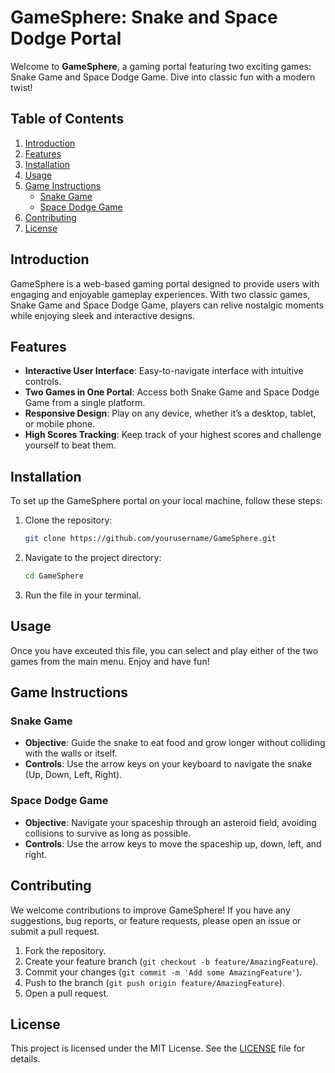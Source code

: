 # GameSphere: Snake and Space Dodge Portal

Welcome to **GameSphere**, a gaming portal featuring two exciting games: Snake Game and Space Dodge Game. Dive into classic fun with a modern twist!

## Table of Contents

1. [Introduction](#introduction)
2. [Features](#features)
3. [Installation](#installation)
4. [Usage](#usage)
5. [Game Instructions](#game-instructions)
    - [Snake Game](#snake-game)
    - [Space Dodge Game](#space-dodge-game)
6. [Contributing](#contributing)
7. [License](#license)

## Introduction

GameSphere is a web-based gaming portal designed to provide users with engaging and enjoyable gameplay experiences. With two classic games, Snake Game and Space Dodge Game, players can relive nostalgic moments while enjoying sleek and interactive designs.

## Features

- **Interactive User Interface**: Easy-to-navigate interface with intuitive controls.
- **Two Games in One Portal**: Access both Snake Game and Space Dodge Game from a single platform.
- **Responsive Design**: Play on any device, whether it’s a desktop, tablet, or mobile phone.
- **High Scores Tracking**: Keep track of your highest scores and challenge yourself to beat them.

## Installation

To set up the GameSphere portal on your local machine, follow these steps:

1. Clone the repository:
    ```sh
    git clone https://github.com/yourusername/GameSphere.git
    ```
2. Navigate to the project directory:
    ```sh
    cd GameSphere
    ```
3. Run the file in your terminal.

## Usage

Once you have exceuted this file, you can select and play either of the two games from the main menu. Enjoy and have fun!

## Game Instructions

### Snake Game

- **Objective**: Guide the snake to eat food and grow longer without colliding with the walls or itself.
- **Controls**: Use the arrow keys on your keyboard to navigate the snake (Up, Down, Left, Right).

### Space Dodge Game

- **Objective**: Navigate your spaceship through an asteroid field, avoiding collisions to survive as long as possible.
- **Controls**: Use the arrow keys to move the spaceship up, down, left, and right.

## Contributing

We welcome contributions to improve GameSphere! If you have any suggestions, bug reports, or feature requests, please open an issue or submit a pull request.

1. Fork the repository.
2. Create your feature branch (`git checkout -b feature/AmazingFeature`).
3. Commit your changes (`git commit -m 'Add some AmazingFeature'`).
4. Push to the branch (`git push origin feature/AmazingFeature`).
5. Open a pull request.

## License

This project is licensed under the MIT License. See the [LICENSE](LICENSE) file for details.
